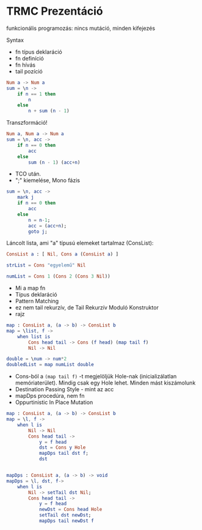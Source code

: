 # TRMC Prezentáció

funkcionális programozás: nincs mutáció, minden kifejezés

Syntax
 - fn típus deklaráció
 - fn definíció
 - fn hívás
 - tail pozíció
```elm
Num a -> Num a
sum = \n ->
    if n == 1 then
        n
    else
        n + sum (n - 1)
```
Transzformáció!

```elm
Num a, Num a -> Num a
sum = \n, acc ->
    if n == 0 then
        acc
    else
        sum (n - 1) (acc+n)
```

- TCO után. 
- ";" kiemelése, Mono fázis

```elm
sum = \n, acc ->
    mark j
    if n == 0 then
        acc
    else
        n = n-1;
        acc = (acc+n);
        goto j;
```

Láncolt lista, ami "a" típusú elemeket tartalmaz (ConsList):

```elm
ConsList a : [ Nil, Cons a (ConsList a) ]

strList = Cons "egyelemű" Nil

numList = Cons 1 (Cons 2 (Cons 3 Nil))
```

- Mi a map fn
- Típus deklaráció
- Pattern Matching
- ez nem tail rekurzív, de Tail Rekurzív Moduló Konstruktor
- rajz

```elm
map : ConsList a, (a -> b) -> ConsList b
map = \list, f ->
    when list is
        Cons head tail -> Cons (f head) (map tail f)
        Nil -> Nil

double = \num -> num*2
doubledList = map numList double
```

- Cons-ból a `(map tail f)` -t megjelöljük Hole-nak (inicializálatlan memóriaterület). Mindig csak egy Hole lehet. Minden mást kiszámolunk
- Destination Passing Style - mint az acc
- mapDps procedúra, nem fn
- Oppurtinistic In Place Mutation

```elm
map : ConsList a, (a -> b) -> ConsList b
map = \l, f ->
    when l is
        Nil -> Nil
        Cons head tail -> 
            y = f head
            dst = Cons y Hole
            mapDps tail dst f;
            dst


mapDps : ConsList a, (a -> b) -> void
mapDps = \l, dst, f->
    when l is
        Nil -> setTail dst Nil;
        Cons head tail ->
            y = f head
            newDst = Cons head Hole
            setTail dst newDst;
            mapDps tail newDst f 
```

